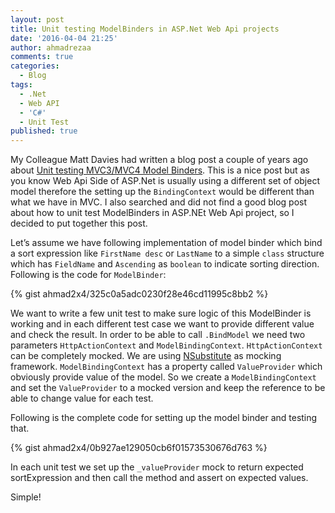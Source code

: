 ```yaml
---
layout: post
title: Unit testing ModelBinders in ASP.Net Web Api projects
date: '2016-04-04 21:25'
author: ahmadrezaa
comments: true
categories:
  - Blog
tags:
  - .Net
  - Web API
  - 'C#'
  - Unit Test
published: true
---
```


My Colleague Matt Davies had written a blog post a couple of years ago about [Unit testing MVC3/MVC4 Model Binders](http://mdavies.net/2013/06/07/unit-testing-mvc3mvc4-model-binders/). This is a nice post but as you know Web Api Side of ASP.Net is usually using a different set of object model therefore the setting up the `BindingContext` would be different than what we have in MVC. I also searched and did not find a good blog post about how to unit test ModelBinders in ASP.NEt Web Api project, so I decided to put together this post.

Let’s assume we have following implementation of model binder which bind a sort expression like `FirstName desc` or `LastName` to a simple `class` structure which has `FieldName` and `Ascending` as `boolean` to indicate sorting direction. 
Following is the code for `ModelBinder`:

{% gist ahmad2x4/325c0a5adc0230f28e46cd11995c8bb2 %}

We want to write a few unit test to make sure logic of this ModelBinder is working and in each different test case we want to provide different value and check the result. In order to be able to call `.BindModel` we need two parameters `HttpActionContext` and `ModelBindingContext`. `HttpActionContext` can be completely mocked. We are using [NSubstitute](http://nsubstitute.github.io/) as mocking framework. `ModelBindingContext` has a property called `ValueProvider` which obviously provide value of the model. So we create a `ModelBindingContext` and set the `ValueProvider` to a mocked version and keep the reference to be able to change value for each test. 

Following is the complete code for setting up the model binder and testing that.

{% gist ahmad2x4/0b927ae129050cb6f01573530676d763 %}

In each unit test we set up the `_valueProvider` mock to return expected sortExpression and then call the method and assert on expected values.

Simple!
